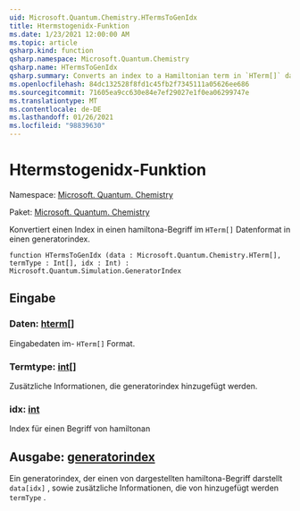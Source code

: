 ```yaml
---
uid: Microsoft.Quantum.Chemistry.HTermsToGenIdx
title: Htermstogenidx-Funktion
ms.date: 1/23/2021 12:00:00 AM
ms.topic: article
qsharp.kind: function
qsharp.namespace: Microsoft.Quantum.Chemistry
qsharp.name: HTermsToGenIdx
qsharp.summary: Converts an index to a Hamiltonian term in `HTerm[]` data format to a GeneratorIndex.
ms.openlocfilehash: 84dc132528f8fd1c45fb2f7345111a05626ee686
ms.sourcegitcommit: 71605ea9cc630e84e7ef29027e1f0ea06299747e
ms.translationtype: MT
ms.contentlocale: de-DE
ms.lasthandoff: 01/26/2021
ms.locfileid: "98839630"
---
```

# <a name="htermstogenidx-function"></a>Htermstogenidx-Funktion

Namespace: [Microsoft. Quantum. Chemistry](xref:Microsoft.Quantum.Chemistry)

Paket: [Microsoft. Quantum. Chemistry](https://nuget.org/packages/Microsoft.Quantum.Chemistry)


Konvertiert einen Index in einen hamiltona-Begriff im `HTerm[]` Datenformat in einen generatorindex.

```qsharp
function HTermsToGenIdx (data : Microsoft.Quantum.Chemistry.HTerm[], termType : Int[], idx : Int) : Microsoft.Quantum.Simulation.GeneratorIndex
```


## <a name="input"></a>Eingabe

### <a name="data--hterm"></a>Daten: [hterm](xref:Microsoft.Quantum.Chemistry.HTerm)[]

Eingabedaten im- `HTerm[]` Format.


### <a name="termtype--int"></a>Termtype: [int](xref:microsoft.quantum.lang-ref.int)[]

Zusätzliche Informationen, die generatorindex hinzugefügt werden.


### <a name="idx--int"></a>idx: [int](xref:microsoft.quantum.lang-ref.int)

Index für einen Begriff von hamiltonan



## <a name="output--generatorindex"></a>Ausgabe: [generatorindex](xref:Microsoft.Quantum.Simulation.GeneratorIndex)

Ein generatorindex, der einen von dargestellten hamiltona-Begriff darstellt `data[idx]` , sowie zusätzliche Informationen, die von hinzugefügt werden `termType` .